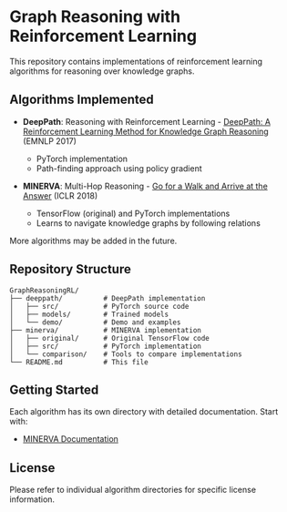 # Graph Reasoning with Reinforcement Learning

This repository contains implementations of reinforcement learning algorithms for reasoning over knowledge graphs.

## Algorithms Implemented

- **DeepPath**: Reasoning with Reinforcement Learning - [DeepPath: A Reinforcement Learning Method for Knowledge Graph Reasoning](deeppath/) (EMNLP 2017)
  - PyTorch implementation
  - Path-finding approach using policy gradient

- **MINERVA**: Multi-Hop Reasoning - [Go for a Walk and Arrive at the Answer](minerva/) (ICLR 2018)
  - TensorFlow (original) and PyTorch implementations
  - Learns to navigate knowledge graphs by following relations

More algorithms may be added in the future.

## Repository Structure

```
GraphReasoningRL/
├── deeppath/          # DeepPath implementation
│   ├── src/           # PyTorch source code
│   ├── models/        # Trained models
│   └── demo/          # Demo and examples
├── minerva/           # MINERVA implementation
│   ├── original/      # Original TensorFlow code
│   ├── src/           # PyTorch implementation
│   └── comparison/    # Tools to compare implementations
└── README.md          # This file
```

## Getting Started

Each algorithm has its own directory with detailed documentation. Start with:
- [MINERVA Documentation](minerva/README.md)

## License

Please refer to individual algorithm directories for specific license information.